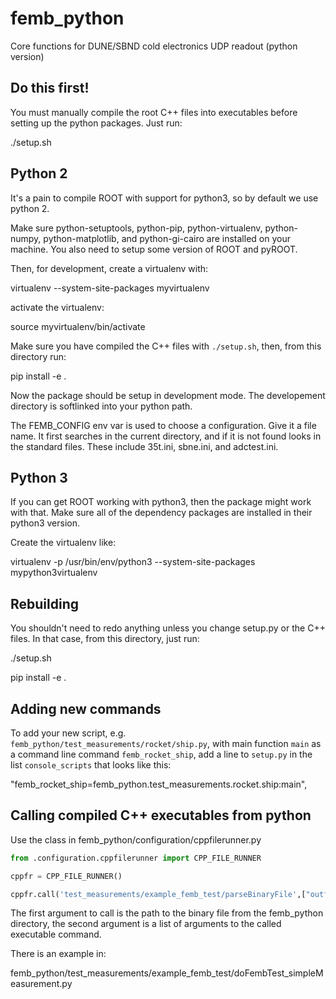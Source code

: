 # femb_python

Core functions for DUNE/SBND cold electronics UDP readout (python version)

## Do this first!

You must manually compile the root C++ files into executables before setting up
the python packages. Just run:

./setup.sh

## Python 2

It's a pain to compile ROOT with support for python3, so by default we use
python 2.

Make sure python-setuptools, python-pip, python-virtualenv, python-numpy,
python-matplotlib, and python-gi-cairo are installed on your machine. You also
need to setup some version of ROOT and pyROOT.

Then, for development, create a virtualenv with:

virtualenv --system-site-packages myvirtualenv

activate the virtualenv:

source myvirtualenv/bin/activate

Make sure you have compiled the C++ files with `./setup.sh`, then, from this
directory run:

pip install -e .

Now the package should be setup in development mode. The developement directory
is softlinked into your python path.

The FEMB_CONFIG env var is used to choose a configuration. Give it a file name.
It first searches in the current directory, and if it is not found looks in the
standard files. These include 35t.ini, sbne.ini, and adctest.ini.

## Python 3

If you can get ROOT working with python3, then the package might work with
that. Make sure all of the dependency packages are installed in their python3
version.

Create the virtualenv like:

virtualenv -p /usr/bin/env/python3 --system-site-packages mypython3virtualenv

## Rebuilding

You shouldn't need to redo anything unless you change setup.py or the C++
files. In that case, from this directory, just run:

./setup.sh

pip install -e .

## Adding new commands

To add your new script, e.g. `femb_python/test_measurements/rocket/ship.py`,
with main function `main` as a command line command `femb_rocket_ship`, add a
line to  `setup.py` in the list `console_scripts` that looks like this:

"femb_rocket_ship=femb_python.test_measurements.rocket.ship:main",

## Calling compiled C++ executables from python

Use the class in femb_python/configuration/cppfilerunner.py

```python
from .configuration.cppfilerunner import CPP_FILE_RUNNER

cppfr = CPP_FILE_RUNNER()

cppfr.call('test_measurements/example_femb_test/parseBinaryFile',["outfilename"])

```

The first argument to call is the path to the binary file from the femb_python
directory, the second argument is a list of arguments to the called executable
command.

There is an example in:

femb_python/test_measurements/example_femb_test/doFembTest_simpleMeasurement.py

